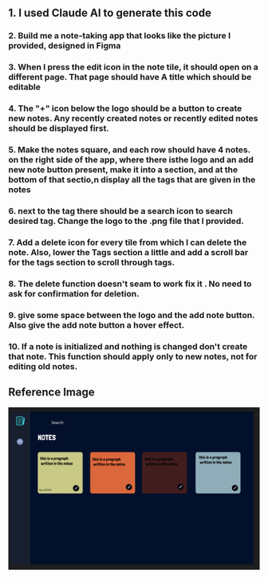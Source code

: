 ## 1. I used Claude AI to generate this code
### 2. Build me a note-taking app that looks like the picture I provided, designed in Figma
### 3. When I press the edit icon in the note tile, it should open on a different page. That page should have A title which should be editable
### 4. The "+" icon below the logo should be a button to create new notes. Any recently created notes or recently edited notes should be displayed first.
### 5. Make the notes square, and each row should have 4 notes. on the right side of the app, where there isthe logo and an add new note button present, make it into a section, and at the bottom of that sectio,n display all the tags that are given in the notes
### 6. next to the tag there should be a search icon to search desired tag. Change the logo to the .png file that I provided.
### 7. Add a delete icon for every tile from which I can delete the note. Also, lower the Tags section a little and add a scroll bar for the tags section to scroll through tags.
### 8. The delete function doesn't seam to work fix it . No need to ask for confirmation for deletion.
### 9. give some space between the logo and the add note button. Also give the add note button a hover effect.
### 10. If a note is initialized and nothing is changed don't create that note. This function should apply only to new notes, not for editing old notes.

## Reference Image
  ![Alt text](ref.png)
